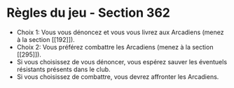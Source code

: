 # Règles du jeu - Section 362

- Choix 1: Vous vous dénoncez et vous vous livrez aux Arcadiens (menez à la section [[192]]).
- Choix 2: Vous préférez combattre les Arcadiens (menez à la section [[295]]).
- Si vous choisissez de vous dénoncer, vous espérez sauver les éventuels résistants présents dans le club.
- Si vous choisissez de combattre, vous devrez affronter les Arcadiens.